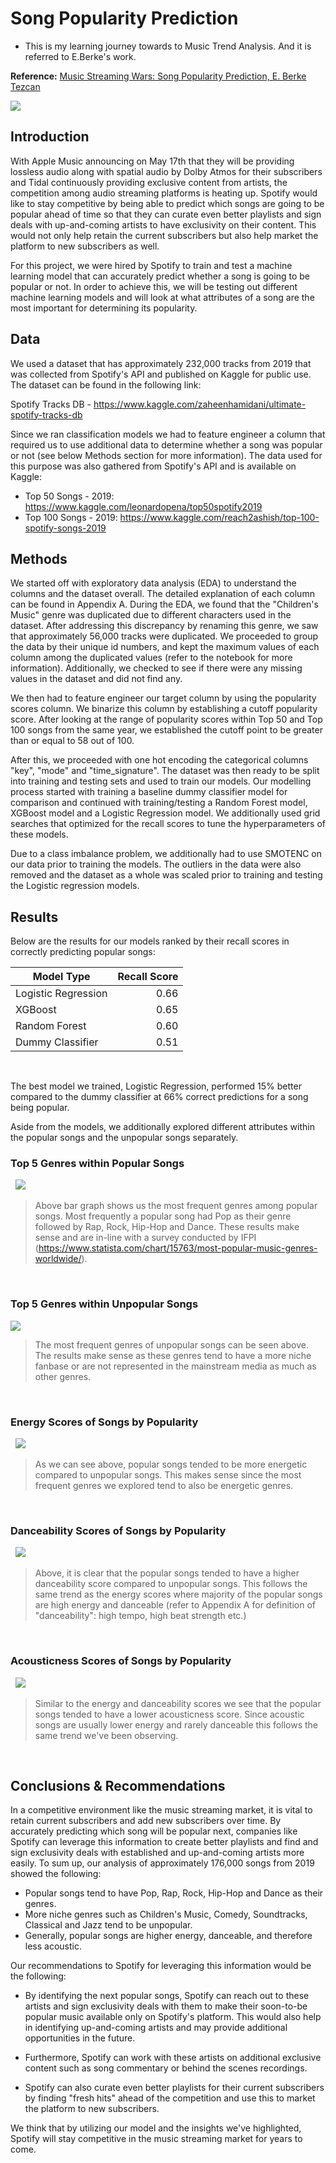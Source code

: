 # Song Popularity Prediction

* This is my learning journey towards to Music Trend Analysis. And it is referred to E.Berke's work.

**Reference:** [Music Streaming Wars: Song Popularity Prediction, E. Berke Tezcan](https://github.com/harikimu/Spotify-Song-Popularity-Prediction/)

<img src="./logo.png">

## Introduction

With Apple Music announcing on May 17th that they will be providing lossless audio along with spatial audio by Dolby Atmos for their subscribers and Tidal continuously providing exclusive content from artists, the competition among audio streaming platforms is heating up. Spotify would like to stay competitive by being able to predict which songs are going to be popular ahead of time so that they can curate even better playlists and sign deals with up-and-coming artists to have exclusivity on their content. This would not only help retain the current subscribers but also help market the platform to new subscribers as well.

For this project, we were hired by Spotify to train and test a machine learning model that can accurately predict whether a song is going to be popular or not. In order to achieve this, we will be testing out different machine learning models and will look at what attributes of a song are the most important for determining its popularity.

## Data

We used a dataset that has approximately 232,000 tracks from 2019 that was collected from Spotify's API and published on Kaggle for public use. The dataset can be found in the following link:
&nbsp;

Spotify Tracks DB - https://www.kaggle.com/zaheenhamidani/ultimate-spotify-tracks-db

Since we ran classification models we had to feature engineer a column that required us to use additional data to determine whether a song was popular or not (see below Methods section for more information). The data used for this purpose was also gathered from Spotify's API and is available on Kaggle:
&nbsp;

- Top 50 Songs - 2019: https://www.kaggle.com/leonardopena/top50spotify2019
- Top 100 Songs - 2019: https://www.kaggle.com/reach2ashish/top-100-spotify-songs-2019

## Methods

We started off with exploratory data analysis (EDA) to understand the columns and the dataset overall. The detailed explanation of each column can be found in Appendix A. During the EDA, we found that the "Children's Music" genre was duplicated due to different characters used in the dataset. After addressing this discrepancy by renaming this genre, we saw that approximately 56,000 tracks were duplicated. We proceeded to group the data by their unique id numbers, and kept the maximum values of each column among the duplicated values (refer to the notebook for more information). Additionally, we checked to see if there were any missing values in the dataset and did not find any.

We then had to feature engineer our target column by using the popularity scores column. We binarize this column by establishing a cutoff popularity score. After looking at the range of popularity scores within Top 50 and Top 100 songs from the same year, we established the cutoff point to be greater than or equal to 58 out of 100. 

After this, we proceeded with one hot encoding the categorical columns "key", "mode" and "time_signature". The dataset was then ready to be split into training and testing sets and used to train our models. Our modelling process started with training a baseline dummy classifier model for comparison and continued with training/testing a Random Forest model, XGBoost model and a Logistic Regression model. We additionally used grid searches that optimized for the recall scores to tune the hyperparameters of these models. 

Due to a class imbalance problem, we additionally had to use SMOTENC on our data prior to training the models. The outliers in the data were also removed and the dataset as a whole was scaled prior to training and testing the Logistic regression models. 

## Results

Below are the results for our models ranked by their recall scores in correctly predicting popular songs:

| Model Type      | Recall Score
| ------------- |-----:|
| Logistic Regression| 0.66 |
| XGBoost | 0.65 |
| Random Forest| 0.60 |
| Dummy Classifier| 0.51 |

&nbsp;

The best model we trained, Logistic Regression, performed 15% better compared to the dummy classifier at 66% correct predictions for a song being popular.

Aside from the models, we additionally explored different attributes within the popular songs and the unpopular songs separately.

### Top 5 Genres within Popular Songs
&nbsp;
<img src="genre-popular.jpg">

> Above bar graph shows us the most frequent genres among popular songs. Most frequently a popular song had Pop as their genre followed by Rap, Rock, Hip-Hop and Dance. These results make sense and are in-line with a survey conducted by IFPI (https://www.statista.com/chart/15763/most-popular-music-genres-worldwide/).

&nbsp;

### Top 5 Genres within Unpopular Songs

<img src="genre-unpopular.jpg">

> The most frequent genres of unpopular songs can be seen above. The results make sense as these genres tend to have a more niche fanbase or are not represented in the mainstream media as much as other genres. 

&nbsp;
### Energy Scores of Songs by Popularity
&nbsp;
<img src="energy.jpg">

> As we can see above, popular songs tended to be more energetic compared to unpopular songs. This makes sense since the most frequent genres we explored tend to also be energetic genres.

&nbsp;
### Danceability Scores of Songs by Popularity
&nbsp;
<img src="danceability.jpg">


> Above, it is clear that the popular songs tended to have a higher danceability score compared to unpopular songs. This follows the same trend as the energy scores where majority of the popular songs are high energy and danceable (refer to Appendix A for definition of "danceability": high tempo, high beat strength etc.)

&nbsp;
### Acousticness Scores of Songs by Popularity
&nbsp;
<img src="acousticness.jpg">

> Similar to the energy and danceability scores we see that the popular songs tended to have a lower acousticness score. Since acoustic songs are usually lower energy and rarely danceable this follows the same trend we've been observing.

&nbsp;

## Conclusions & Recommendations

In a competitive environment like the music streaming market, it is vital to retain current subscribers and add new subscribers over time. By accurately predicting which song will be popular next, companies like Spotify can leverage this information to create better playlists and find and sign exclusivity deals with established and up-and-coming artists more easily.  To sum up, our analysis of approximately 176,000 songs from 2019 showed the following:

- Popular songs tend to have Pop, Rap, Rock, Hip-Hop and Dance as their genres.
- More niche genres such as Children's Music, Comedy, Soundtracks, Classical and Jazz tend to be unpopular.
- Generally, popular songs are higher energy, danceable, and therefore less acoustic.

Our recommendations to Spotify for leveraging this information would be the following:

- By identifying the next popular songs, Spotify can reach out to these artists and sign exclusivity deals with them to make their soon-to-be popular music available only on Spotify's platform. This would also help in identifying up-and-coming artists and may provide additional opportunities in the future.

- Furthermore, Spotify can work with these artists on additional exclusive content such as song commentary or behind the scenes recordings.

- Spotify can also curate even better playlists for their current subscribers by finding "fresh hits" ahead of the competition and use this to market the platform to new subscribers.

We think that by utilizing our model and the insights we've highlighted, Spotify will stay competitive in the music streaming market for years to come.
